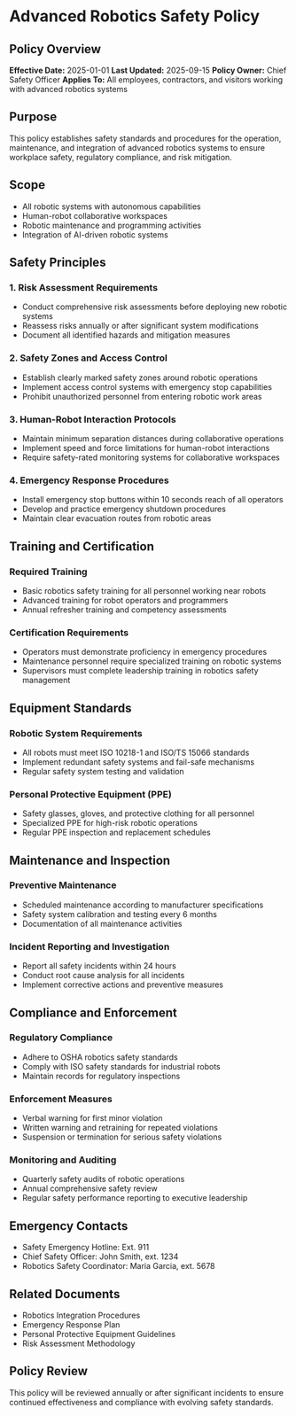 # Advanced Robotics Safety Policy

## Policy Overview
**Effective Date:** 2025-01-01
**Last Updated:** 2025-09-15
**Policy Owner:** Chief Safety Officer
**Applies To:** All employees, contractors, and visitors working with advanced robotics systems

## Purpose
This policy establishes safety standards and procedures for the operation, maintenance, and integration of advanced robotics systems to ensure workplace safety, regulatory compliance, and risk mitigation.

## Scope
- All robotic systems with autonomous capabilities
- Human-robot collaborative workspaces
- Robotic maintenance and programming activities
- Integration of AI-driven robotic systems

## Safety Principles

### 1. Risk Assessment Requirements
- Conduct comprehensive risk assessments before deploying new robotic systems
- Reassess risks annually or after significant system modifications
- Document all identified hazards and mitigation measures

### 2. Safety Zones and Access Control
- Establish clearly marked safety zones around robotic operations
- Implement access control systems with emergency stop capabilities
- Prohibit unauthorized personnel from entering robotic work areas

### 3. Human-Robot Interaction Protocols
- Maintain minimum separation distances during collaborative operations
- Implement speed and force limitations for human-robot interactions
- Require safety-rated monitoring systems for collaborative workspaces

### 4. Emergency Response Procedures
- Install emergency stop buttons within 10 seconds reach of all operators
- Develop and practice emergency shutdown procedures
- Maintain clear evacuation routes from robotic areas

## Training and Certification

### Required Training
- Basic robotics safety training for all personnel working near robots
- Advanced training for robot operators and programmers
- Annual refresher training and competency assessments

### Certification Requirements
- Operators must demonstrate proficiency in emergency procedures
- Maintenance personnel require specialized training on robotic systems
- Supervisors must complete leadership training in robotics safety management

## Equipment Standards

### Robotic System Requirements
- All robots must meet ISO 10218-1 and ISO/TS 15066 standards
- Implement redundant safety systems and fail-safe mechanisms
- Regular safety system testing and validation

### Personal Protective Equipment (PPE)
- Safety glasses, gloves, and protective clothing for all personnel
- Specialized PPE for high-risk robotic operations
- Regular PPE inspection and replacement schedules

## Maintenance and Inspection

### Preventive Maintenance
- Scheduled maintenance according to manufacturer specifications
- Safety system calibration and testing every 6 months
- Documentation of all maintenance activities

### Incident Reporting and Investigation
- Report all safety incidents within 24 hours
- Conduct root cause analysis for all incidents
- Implement corrective actions and preventive measures

## Compliance and Enforcement

### Regulatory Compliance
- Adhere to OSHA robotics safety standards
- Comply with ISO safety standards for industrial robots
- Maintain records for regulatory inspections

### Enforcement Measures
- Verbal warning for first minor violation
- Written warning and retraining for repeated violations
- Suspension or termination for serious safety violations

### Monitoring and Auditing
- Quarterly safety audits of robotic operations
- Annual comprehensive safety review
- Regular safety performance reporting to executive leadership

## Emergency Contacts
- Safety Emergency Hotline: Ext. 911
- Chief Safety Officer: John Smith, ext. 1234
- Robotics Safety Coordinator: Maria Garcia, ext. 5678

## Related Documents
- Robotics Integration Procedures
- Emergency Response Plan
- Personal Protective Equipment Guidelines
- Risk Assessment Methodology

## Policy Review
This policy will be reviewed annually or after significant incidents to ensure continued effectiveness and compliance with evolving safety standards.
